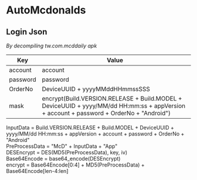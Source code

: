 # AutoMcdonalds

## Login Json  
*By decompiling tw.com.mcddaily apk*

Key        | Value
-----------|-------------------------
account    | account  
password   | password
OrderNo    | DeviceUUID + yyyyMMddHHmmssSSS  
mask       | encrypt(Build.VERSION.RELEASE + Build.MODEL + DeviceUUID + yyyy/MM/dd HH:mm:ss + appVersion + account + password + OrderNo + "Android")

InputData = Build.VERSION.RELEASE + Build.MODEL + DeviceUUID + yyyy/MM/dd HH:mm:ss + appVersion + account + password + OrderNo + "Android"  
PreProcessData = "McD" + InputData + "App"  
DESEncrypt = DES(MD5(PreProcessData), key, iv)  
Base64Encode = base64_encode(DESEncrypt)  
encrypt = Base64Encode[0:4] + MD5(PreProcessData) + Base64Encode[len-4:len]  
